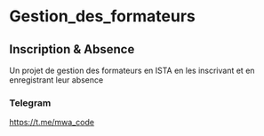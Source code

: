 # Gestion_des_formateurs
## Inscription & Absence
Un projet de gestion des formateurs en ISTA en les inscrivant et en enregistrant leur absence

### Telegram
https://t.me/mwa_code
